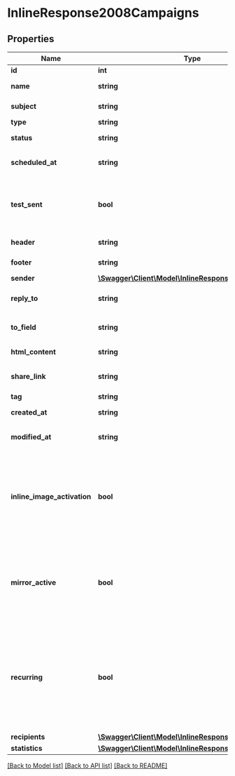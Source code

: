 # InlineResponse2008Campaigns

## Properties
Name | Type | Description | Notes
------------ | ------------- | ------------- | -------------
**id** | **int** | ID of the campaign | 
**name** | **string** | Name of the campaign | 
**subject** | **string** | Subject of the campaign | 
**type** | **string** | Type of campaign | 
**status** | **string** | Status of the campaign | 
**scheduled_at** | **string** | Date on which campaign is scheduled | 
**test_sent** | **bool** | Retrieved the status of test email sending. (true&#x3D;Test email has been sent  false&#x3D;Test email has not been sent) | 
**header** | **string** | Header of the campaign | 
**footer** | **string** | Footer of the campaign | 
**sender** | [**\Swagger\Client\Model\InlineResponse2008Sender**](InlineResponse2008Sender.md) |  | [optional] 
**reply_to** | **string** | Email defined as the \&quot;Reply to\&quot; of the campaign | 
**to_field** | **string** | Customisation of the \&quot;to\&quot; field of the campaign | 
**html_content** | **string** | HTML content of the campaign | 
**share_link** | **string** | Link to share the campaign on social medias | 
**tag** | **string** | Tag of the campaign | 
**created_at** | **string** | Creation date of the campaign | 
**modified_at** | **string** | Date of last modification of the campaign | 
**inline_image_activation** | **bool** | Status of inline image. inlineImageActivation &#x3D; false means image can’t be embedded, &amp; inlineImageActivation &#x3D; true means image can be embedded, in the email. | [optional] 
**mirror_active** | **bool** | Status of mirror links in campaign. mirrorActive &#x3D; false means mirror links are deactivated, &amp; mirrorActive &#x3D; true means mirror links are activated, in the campaign | [optional] 
**recurring** | **bool** | FOR TRIGGER ONLY ! Type of trigger campaign.recurring &#x3D; false means contact can receive the same Trigger campaign only once, &amp; recurring &#x3D; true means contact can receive the same Trigger campaign several times | [optional] 
**recipients** | [**\Swagger\Client\Model\InlineResponse2008Recipients**](InlineResponse2008Recipients.md) |  | [optional] 
**statistics** | [**\Swagger\Client\Model\InlineResponse2008Statistics**](InlineResponse2008Statistics.md) |  | [optional] 

[[Back to Model list]](../README.md#documentation-for-models) [[Back to API list]](../README.md#documentation-for-api-endpoints) [[Back to README]](../README.md)


